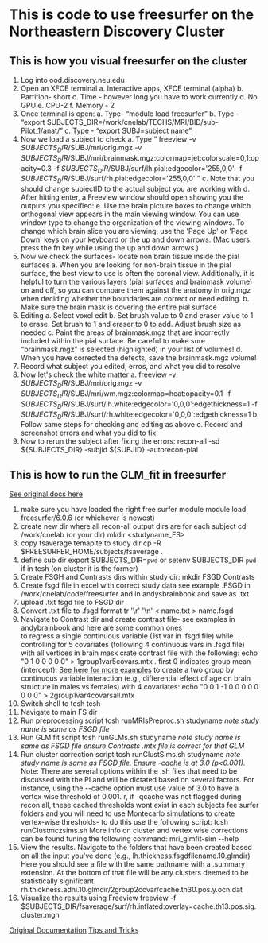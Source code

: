 # This is code to use freesurfer on the Northeastern Discovery Cluster

## This is how you visual freesurfer on the cluster
1.	Log into ood.discovery.neu.edu
2.	Open an XFCE terminal 
  a.	Interactive apps, XFCE terminal (alpha)
  b.	Partition- short
  c.	Time - however long you have to work currently 
  d.	No GPU
  e.	CPU-2
  f.	Memory - 2
3.	Once terminal is open:
  a.	Type- “module load freesurfer”
  b.	Type - “export SUBJECTS_DIR=/work/cnelab/TECHS/MRI/BID/sub-Pilot_1/anat/”
  c.	Type - “export SUBJ=subject name”
4. Now we load a subject to check
  a.	Type “ freeview -v $SUBJECTS_DIR/$SUBJ/mri/orig.mgz -v $SUBJECTS_DIR/$SUBJ/mri/brainmask.mgz:colormap=jet:colorscale=0,1:opacity=0.3 -f $SUBJECTS_DIR/$SUBJ/surf/lh.pial:edgecolor='255,0,0' -f $SUBJECTS_DIR/$SUBJ/surf/rh.pial:edgecolor='255,0,0' ”
  c.	Note that you should change subjectID to the actual subject you are working with
  d.	After hitting enter, a Freeview window should open showing you the outputs you specified:
  e.	Use the brain picture boxes to change which orthogonal view appears in the main viewing window. You can use window type to change the organization of the viewing windows. To change which brain slice you are viewing, use the 'Page Up' or 'Page Down' keys on your keyboard or the up and down arrows. (Mac users: press the fn key while using the up and down arrows.)
5.	Now we check the surfaces- locate non brain tissue inside the pial surfaces
  a.	When you are looking for non-brain tissue in the pial surface, the best view to use is often the coronal view. Additionally, it is helpful to turn the various layers (pial surfaces and brainmask volume) on and off, so you can compare them against the anatomy in orig.mgz when deciding whether the boundaries are correct or need editing.
  b.	Make sure the brain mask is covering the entire pial surface
6. Editing
  a.	Select voxel edit
  b.	Set brush value to 0 and eraser value to 1 to erase. Set brush to 1 and eraser to 0 to add. Adjust brush size as needed
  c.	Paint the areas of brainmask.mgz that are incorrectly included within the pial surface. Be careful to make sure “brainmask.mgz” is selected (highlighted) in your list of volumes!
  d.	When you have corrected the defects, save the brainmask.mgz volume!
7. Record what subject you edited, erros, and what you did to resolve
8. Now let's check the white matter
  a.	freeview -v $SUBJECTS_DIR/$SUBJ/mri/orig.mgz -v $SUBJECTS_DIR/$SUBJ/mri/wm.mgz:colormap=heat:opacity=0.1 -f $SUBJECTS_DIR/$SUBJ/surf/lh.white:edgecolor='0,0,0':edgethickness=1 -f $SUBJECTS_DIR/$SUBJ/surf/rh.white:edgecolor='0,0,0':edgethickness=1
  b.	Follow same steps for checking and editing as above
  c.	Record and screenshot errors and what you did to fix. 
9. Now to rerun the subject after fixing the errors:
   recon-all -sd ${SUBJECTS_DIR} -subjid ${SUBJID} -autorecon-pial

## This is how to run the GLM_fit in freesurfer
[See original docs here](https://andysbrainbook.readthedocs.io/en/latest/FreeSurfer/FS_ShortCourse/FS_07_FSGD.html)
1. make sure you have loaded the right free surfer module
  module load freesurfer/6.0.6 (or whichever is newest) 
2. create new dir where all recon-all output dirs are for each subject
  cd /work/cnelab (or your dir)
  mkdir <studyname_FS>
3. copy fsaverage temaplte to study dir 
 cp -R $FREESURFER_HOME/subjects/fsaverage . 
4. define sub dir 
 export SUBJECTS_DIR=`pwd` 
 or 
 setenv SUBJECTS_DIR `pwd` if in tcsh (on cluster it is the former)
4. Create FSGH and Contrasts dirs within study dir: 
 mkdir FSGD Contrasts 
5. Create fsgd file in excel with correct study data 
   see example .FSGD in /work/cnelab/code/freesurfer and in andysbrainbook and save as .txt
6. upload .txt fsgd file to FSGD dir
7. Convert .txt file to .fsgd format
  tr '\r' '\n' < name.txt > name.fsgd 
8. Navigate to Contrast dir and create contrast file- see examples in andybrainbook and here are some common ones  
    to regress a single continuous variable (1st var in .fsgd file) while controlling for 5 covariates (following 4 continuous vars in .fsgd file) with all     vertices in brain mask crate contrast file with the following:
 echo "0 1 0 0 0 0 0" > 1group1var5covars.mtx .
  first 0 indicates group mean (intercept). [See here for more examples](https://surfer.nmr.mgh.harvard.edu/fswiki/Fsgdf1G2V)
to create a two group by continuous variable interaction (e.g., differential effect of age on brain structure in males vs females) with 4 covariates:
 echo "0 0 1 -1 0 0 0 0 0 0 0 0" > 2group1var4covarsall.mtx 
9. Switch shell to tcsh
 tcsh 
10. Navigate to main FS dir
11. Run preprocessing script 
 tcsh runMRIsPreproc.sh studyname
*note study name is same as FSGD file*
13. Run GLM fit script 
 tcsh runGLMs.sh studyname
*note study name is same as FSGD file*
*ensure Contrasts .mtx file is correct for that GLM*
13. Run cluster correction script
 tcsh runClustSims.sh studyname
*note study name is same as FSGD file.*
*Ensure -cache is at 3.0 (p<0.001).*
Note:
There are several options within the .sh files that need to be discussed with the PI and will be dictated based on several factors. For instance, using the --cache option must use value of 3.0 to have a vertex wise threshold of 0.001. r, if -qcache was not flagged during recon all, these cached thresholds wont exist in each subjects fee surfer folders and you will need to use Montecarlo simulations to create vertex-wise thresholds- to do this use the following script:
 tcsh runClustmczsims.sh
More info on cluster and vertex wise corrections can be found tuning the following command: 
 mri_glmfit-sim --help
14. View the results. Navigate to the folders that have been created based on all the input you've done (e.g., lh.thickness.fsgdfilename.10.glmdir) 
Here you should see a file with the same pathname with a .summary extension. At the bottom of that file will be any clusters deemed to be statistically significant. 
rh.thickness.adni.10.glmdir/2group2covar/cache.th30.pos.y.ocn.dat
15. Visualize the results using Freeview 
 freeview -f $SUBJECTS_DIR/fsaverage/surf/rh.inflated:overlay=cache.th13.pos.sig.cluster.mgh

[Original Documentation](https://surfer.nmr.mgh.harvard.edu/fswiki/FreeSurferWiki)
[Tips and Tricks](https://sites.bu.edu/cnrlab/lab-resources/freesurfer-quality-control-guide/freesurfer-quality-control-step-3-fix-the-white-matter-surface/)
